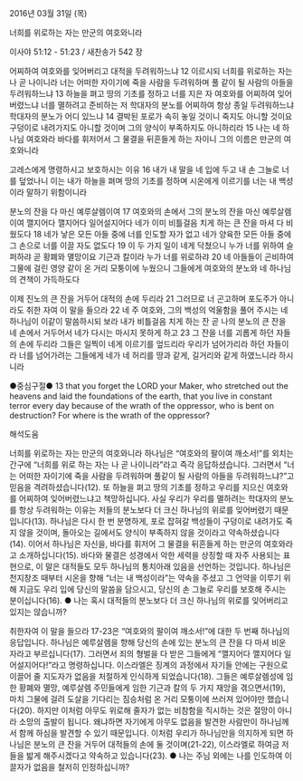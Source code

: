 2016년 03월 31일 (목)

너희를 위로하는 자는 만군의 여호와니라



이사야 51:12 - 51:23 / 새찬송가 542 장


어찌하여 여호와를 잊어버리고 대적을 두려워하느냐
12 이르시되 너희를 위로하는 자는 나 곧 나이니라 너는 어떠한 자이기에 죽을 사람을 두려워하며 풀 같이 될 사람의 아들을 두려워하느냐 13 하늘을 펴고 땅의 기초를 정하고 너를 지은 자 여호와를 어찌하여 잊어버렸느냐 너를 멸하려고 준비하는 저 학대자의 분노를 어찌하여 항상 종일 두려워하느냐 학대자의 분노가 어디 있느냐 14 결박된 포로가 속히 놓일 것이니 죽지도 아니할 것이요 구덩이로 내려가지도 아니할 것이며 그의 양식이 부족하지도 아니하리라 15 나는 네 하나님 여호와라 바다를 휘저어서 그 물결을 뒤흔들게 하는 자이니 그의 이름은 만군의 여호와니라

고레스에게 명령하시고 보호하시는 이유
16 내가 내 말을 네 입에 두고 내 손 그늘로 너를 덮었나니 이는 내가 하늘을 펴며 땅의 기초를 정하며 시온에게 이르기를 너는 내 백성이라 말하기 위함이니라

분노의 잔을 다 마신 예루살렘이여
17 여호와의 손에서 그의 분노의 잔을 마신 예루살렘이여 깰지어다 깰지어다 일어설지어다 네가 이미 비틀걸음 치게 하는 큰 잔을 마셔 다 비웠도다 18 네가 낳은 모든 아들 중에 너를 인도할 자가 없고 네가 양육한 모든 아들 중에 그 손으로 너를 이끌 자도 없도다 19 이 두 가지 일이 네게 닥쳤으니 누가 너를 위하여 슬퍼하랴 곧 황폐와 멸망이요 기근과 칼이라 누가 너를 위로하랴 20 네 아들들이 곤비하여 그물에 걸린 영양 같이 온 거리 모퉁이에 누웠으니 그들에게 여호와의 분노와 네 하나님의 견책이 가득하도다

이제 진노의 큰 잔을 거두어 대적의 손에 두리라 
21 그러므로 너 곤고하며 포도주가 아니라도 취한 자여 이 말을 들으라 22 네 주 여호와, 그의 백성의 억울함을 풀어 주시는 네 하나님이 이같이 말씀하시되 보라 내가 비틀걸음 치게 하는 잔 곧 나의 분노의 큰 잔을 네 손에서 거두어서 네가 다시는 마시지 못하게 하고 23 그 잔을 너를 괴롭게 하던 자들의 손에 두리라 그들은 일찍이 네게 이르기를 엎드리라 우리가 넘어가리라 하던 자들이라 너를 넘어가려는 그들에게 네가 네 허리를 땅과 같게, 길거리와 같게 하였느니라 하시니라

●중심구절● 13 that you forget the LORD your Maker, who stretched out the heavens and laid the foundations of the earth, that you live in constant terror every day because of the wrath of the oppressor, who is bent on destruction? For where is the wrath of the oppressor?

해석도움





너희를 위로하는 자는 만군의 여호와니라
하나님은 “여호와의 팔이여 깨소서!”를 외치는 간구에 “너희를 위로 하는 자는 나 곧 나이니라”라고 즉각 응답하셨습니다. 그러면서 “너는 어떠한 자이기에 죽을 사람을 두려워하며 풀같이 될 사람의 아들을 두려워하느냐?”고 믿음을 격려하셨습니다(12). 또 하늘을 펴고 땅의 기초를 정하고 우리를 지으신 여호와를 어찌하여 잊어버렸느냐고 책망하십니다. 사실 우리가 우리를 멸하려는 학대자의 분노를 항상 두려워하는 이유는 저들의 분노보다 더 크신 하나님의 위로를 잊어버렸기 때문입니다(13). 하나님은 다시 한 번 분명하게, 포로 잡혀갈 백성들이 구덩이로 내려가도 죽지 않을 것이며, 돌아오는 길에서도 양식이 부족하지 않을 것이라고 약속하셨습니다(14). 이어서 하나님은 자신을, 바다를 휘저어 그 물결을 뒤흔들게 하는 만군의 여호와라고 소개하십니다(15). 바다와 물결은 성경에서 악한 세력을 상징할 때 자주 사용되는 표현으로, 이 말은 대적들도 모두 하나님의 통치아래 있음을 선언하는 것입니다. 하나님은 천지창조 때부터 시온을 향해 “너는 내 백성이라”는 약속을 주셨고 그 언약을 이루기 위해 지금도 우리 입에 당신의 말씀을 담으시고, 당신의 손 그늘로 우리를 보호해 주시는 분이십니다(16). 
● 나는 혹시 대적들의 분노보다 더 크신 하나님의 위로를 잊어버리고 있지는 않습니까? 

취한자여 이 말을 들으라
17-23은 “여호와의 팔이여 깨소서!”에 대한 두 번째 하나님의 응답입니다. 하나님은 예루살렘을 향해 당신의 손에 있는 분노의 큰 잔을 다 마셔 비운 자라고 부르십니다(17). 그러면서 죄의 형벌을 다 받은 그들에게 “깰지어다 깰지어다 일어설지어다!”라고 명령하십니다. 이스라엘은 징계의 과정에서 자기들 안에는 구원으로 이끌어 줄 지도자가 없음을 처절하게 인식하게 되었습니다(18). 그들은 예루살렘성에 임한 황폐와 멸망, 예루살렘 주민들에게 임한 기근과 칼의 두 가지 재앙을 겪으면서(19), 마치 그물에 걸려 도살을 기다리는 짐승처럼 온 거리 모퉁이에 쓰러져 있어야만 했습니다(20). 하지만 이처럼 아무도 위로해 줄자가 없는 비참함을 직시하는 것은 절망이 아니라 소망의 출발이 됩니다. 왜냐하면 자기에게 아무도 없음을 발견한 사람만이 하나님께서 함께 하심을 발견할 수 있기 때문입니다. 이처럼 우리가 하나님만을 의지하게 되면 하나님은 분노의 큰 잔을 거두어 대적들의 손에 둘 것이며(21-22), 이스라엘로 하여금 저들을 밟게 해주시겠다고 약속하고 있습니다(23).
● 나는 주님 외에는 나를 인도하여 이끌자가 없음을 철저히 인정하십니까?
